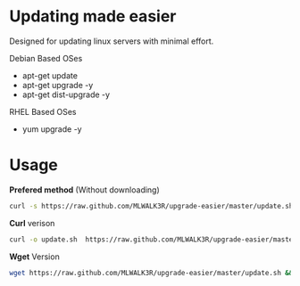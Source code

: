Updating made easier
===================
Designed for updating linux servers with minimal effort.


Debian Based OSes
* apt-get update
* apt-get upgrade -y
* apt-get dist-upgrade -y

RHEL Based OSes 
* yum upgrade -y 

Usage
===========
**Prefered method** (Without downloading)

```bash
curl -s https://raw.github.com/MLWALK3R/upgrade-easier/master/update.sh | bash
```

**Curl** verison
```bash
curl -o update.sh  https://raw.github.com/MLWALK3R/upgrade-easier/master/update.sh && chmod +x update.sh && ./update.sh
```

**Wget** Version
```bash
wget https://raw.github.com/MLWALK3R/upgrade-easier/master/update.sh && chmod +x update.sh && ./update.sh
```


